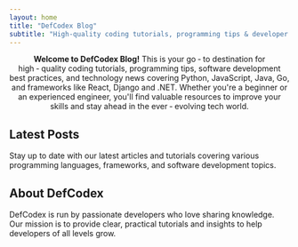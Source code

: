 ```yaml
---
layout: home
title: "DefCodex Blog"
subtitle: "High-quality coding tutorials, programming tips & developer insights"
---
```


<p align="center">
  <strong>Welcome to DefCodex Blog!</strong> This is your go ‑ to destination for high ‑ quality coding tutorials, programming tips, software development best practices, and technology news covering Python, JavaScript, Java, Go, and frameworks like React, Django and .NET. Whether you're a beginner or an experienced engineer, you'll find valuable resources to improve your skills and stay ahead in the ever ‑ evolving tech world.
</p>

## Latest Posts

Stay up to date with our latest articles and tutorials covering various programming languages, frameworks, and software development topics.

## About DefCodex

DefCodex is run by passionate developers who love sharing knowledge. Our mission is to provide clear, practical tutorials and insights to help developers of all levels grow.
